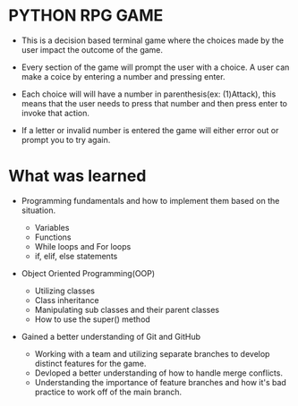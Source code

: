 # PYTHON RPG GAME

- This is a decision based terminal game where the choices made by the user impact the outcome of the game.

- Every section of the game will prompt the user with a choice. A user can make a coice by entering a number and pressing enter.

- Each choice will will have a number in parenthesis(ex: (1)Attack), this means that the user needs to press that number and then press enter to invoke that action.

- If a letter or invalid number is entered the game will either error out or prompt you to try again.

# What was learned

- Programming fundamentals and how to implement them based on the situation.

  - Variables
  - Functions
  - While loops and For loops
  - if, elif, else statements

- Object Oriented Programming(OOP)

  - Utilizing classes
  - Class inheritance
  - Manipulating sub classes and their parent classes
  - How to use the super() method

- Gained a better understanding of Git and GitHub

  - Working with a team and utilizing separate branches to develop distinct features for the game.
  - Devloped a better understanding of how to handle merge conflicts.
  - Understanding the importance of feature branches and how it's bad practice to work off of the main branch.
